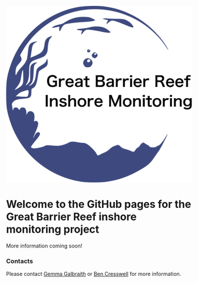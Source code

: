 ![Project Logo Here](https://github.com/GBR-Inshore-Monitoring/.github/blob/main/logo/Inshore_monitoring_logo.png)


# Welcome to the GitHub pages for the Great Barrier Reef inshore monitoring project

More information coming soon!

### Contacts
Please contact [Gemma Galbraith](gemma.galbraith@jcu.edu.au) or [Ben Cresswell](benjamin.cresswell@jcu.edu.au) for more information.
